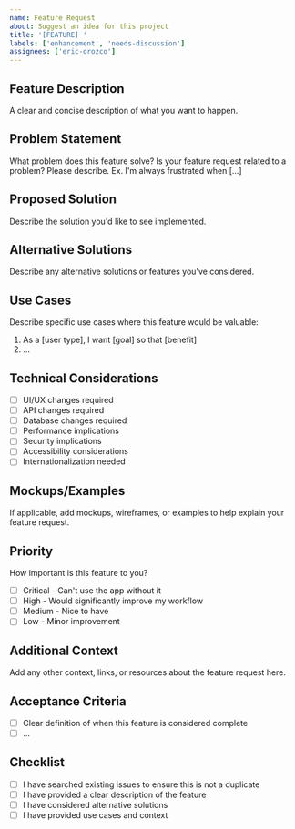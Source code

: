 ```yaml
---
name: Feature Request
about: Suggest an idea for this project
title: '[FEATURE] '
labels: ['enhancement', 'needs-discussion']
assignees: ['eric-orozco']
---
```


## Feature Description

A clear and concise description of what you want to happen.

## Problem Statement

What problem does this feature solve? Is your feature request related to a problem? Please describe.
Ex. I'm always frustrated when [...]

## Proposed Solution

Describe the solution you'd like to see implemented.

## Alternative Solutions

Describe any alternative solutions or features you've considered.

## Use Cases

Describe specific use cases where this feature would be valuable:

1. As a [user type], I want [goal] so that [benefit]
2. ...

## Technical Considerations

- [ ] UI/UX changes required
- [ ] API changes required
- [ ] Database changes required
- [ ] Performance implications
- [ ] Security implications
- [ ] Accessibility considerations
- [ ] Internationalization needed

## Mockups/Examples

If applicable, add mockups, wireframes, or examples to help explain your feature request.

## Priority

How important is this feature to you?

- [ ] Critical - Can't use the app without it
- [ ] High - Would significantly improve my workflow
- [ ] Medium - Nice to have
- [ ] Low - Minor improvement

## Additional Context

Add any other context, links, or resources about the feature request here.

## Acceptance Criteria

- [ ] Clear definition of when this feature is considered complete
- [ ] ...

## Checklist

- [ ] I have searched existing issues to ensure this is not a duplicate
- [ ] I have provided a clear description of the feature
- [ ] I have considered alternative solutions
- [ ] I have provided use cases and context
